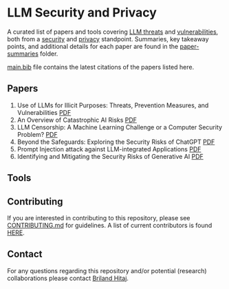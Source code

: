 # LLM Security and Privacy

A curated list of papers and tools covering [LLM threats](https://github.com/topics/llm-threats) and [vulnerabilities](https://github.com/topics/llm-vulnerabilities), both from a [security](https://github.com/topics/llm-security) and [privacy](https://github.com/topics/llm-privacy) standpoint. Summaries, key takeaway points, and additional details for each paper are found in the [paper-summaries](./paper-summaries) folder. 

[main.bib](./main.bib) file contains the latest citations of the papers listed here.

## Papers

1. Use of LLMs for Illicit Purposes: Threats, Prevention Measures, and Vulnerabilities [PDF](https://arxiv.org/pdf/2308.12833.pdf)
2. An Overview of Catastrophic AI Risks [PDF](https://arxiv.org/pdf/2306.12001.pdf)
3. LLM Censorship: A Machine Learning Challenge or a Computer Security Problem? [PDF](https://arxiv.org/pdf/2307.10719.pdf)
4. Beyond the Safeguards: Exploring the Security Risks of ChatGPT [PDF](https://arxiv.org/pdf/2305.08005.pdf)
5. Prompt Injection attack against LLM-integrated Applications [PDF](https://arxiv.org/pdf/2306.05499.pdf)
6. Identifying and Mitigating the Security Risks of Generative AI [PDF](https://arxiv.org/pdf/2308.14840.pdf)

## Tools

## Contributing

If you are interested in contributing to this repository, please see [CONTRIBUTING.md](./CONTRIBUTING.md) for guidelines. A list of current contributors is found [HERE](./contributors.md).

## Contact

For any questions regarding this repository and/or potential (research) collaborations please contact [Briland Hitaj](mailto:briland.hitaj@sri.com).
